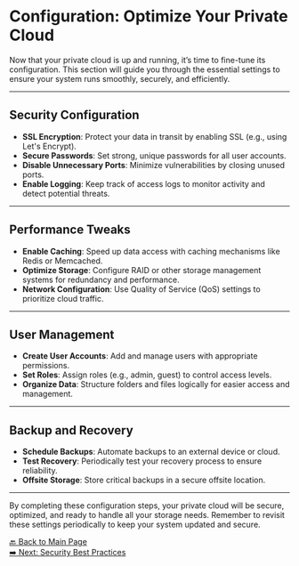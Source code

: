 # Configuration: Optimize Your Private Cloud

Now that your private cloud is up and running, it’s time to fine-tune its configuration. This section will guide you through the essential settings to ensure your system runs smoothly, securely, and efficiently.

---

## Security Configuration

- **SSL Encryption**: Protect your data in transit by enabling SSL (e.g., using Let's Encrypt).  
- **Secure Passwords**: Set strong, unique passwords for all user accounts.  
- **Disable Unnecessary Ports**: Minimize vulnerabilities by closing unused ports.  
- **Enable Logging**: Keep track of access logs to monitor activity and detect potential threats.

---

## Performance Tweaks

- **Enable Caching**: Speed up data access with caching mechanisms like Redis or Memcached.  
- **Optimize Storage**: Configure RAID or other storage management systems for redundancy and performance.  
- **Network Configuration**: Use Quality of Service (QoS) settings to prioritize cloud traffic.

---

## User Management

- **Create User Accounts**: Add and manage users with appropriate permissions.  
- **Set Roles**: Assign roles (e.g., admin, guest) to control access levels.  
- **Organize Data**: Structure folders and files logically for easier access and management.

---

## Backup and Recovery

- **Schedule Backups**: Automate backups to an external device or cloud.  
- **Test Recovery**: Periodically test your recovery process to ensure reliability.  
- **Offsite Storage**: Store critical backups in a secure offsite location.

---

By completing these configuration steps, your private cloud will be secure, optimized, and ready to handle all your storage needs. Remember to revisit these settings periodically to keep your system updated and secure.

[🔙 Back to Main Page](index.md#configuration)  
[➡️ Next: Security Best Practices](security-best-practices.md)
